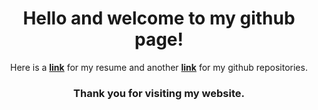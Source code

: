 <h1><center>Hello and welcome to my github page!</center></h1>

<center>Here is a <a href="Valentin's Resume.pdf" title="My resume" target="blank"><b>link</b></a> for my resume                                   and another <a href="https://github.com/Fatush13?tab=repositories" title="my github" target="blank"><b>link</b></a> for my github repositories.</center>

<h3><center>Thank you for visiting my website.</center></h3>
